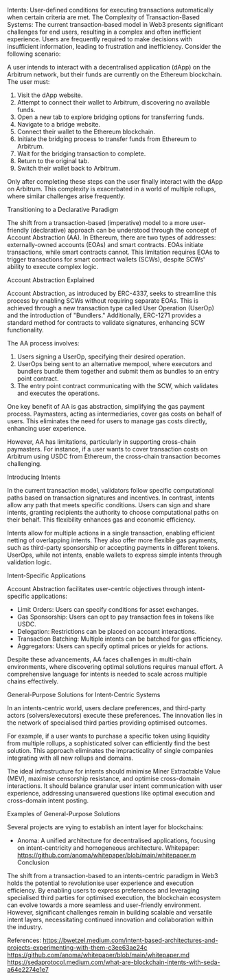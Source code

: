 Intents: User-defined conditions for executing transactions automatically when certain criteria are met.
The Complexity of Transaction-Based Systems:
The current transaction-based model in Web3 presents significant challenges for end users, resulting in a complex and often inefficient experience. Users are frequently required to make decisions with insufficient information, leading to frustration and inefficiency. 
Consider the following scenario:


A user intends to interact with a decentralised application (dApp) on the Arbitrum network, but their funds are currently on the Ethereum blockchain. The user must:


1. Visit the dApp website.
2. Attempt to connect their wallet to Arbitrum, discovering no available funds.
3. Open a new tab to explore bridging options for transferring funds.
4. Navigate to a bridge website.
5. Connect their wallet to the Ethereum blockchain.
6. Initiate the bridging process to transfer funds from Ethereum to Arbitrum.
7. Wait for the bridging transaction to complete.
8. Return to the original tab.
9. Switch their wallet back to Arbitrum.


Only after completing these steps can the user finally interact with the dApp on Arbitrum. This complexity is exacerbated in a world of multiple rollups, where similar challenges arise frequently.


Transitioning to a Declarative Paradigm


The shift from a transaction-based (imperative) model to a more user-friendly (declarative) approach can be understood through the concept of Account Abstraction (AA). In Ethereum, there are two types of addresses: externally-owned accounts (EOAs) and smart contracts. EOAs initiate transactions, while smart contracts cannot. This limitation requires EOAs to trigger transactions for smart contract wallets (SCWs), despite SCWs' ability to execute complex logic.


Account Abstraction Explained


Account Abstraction, as introduced by ERC-4337, seeks to streamline this process by enabling SCWs without requiring separate EOAs. This is achieved through a new transaction type called User Operation (UserOp) and the introduction of "Bundlers." Additionally, ERC-1271 provides a standard method for contracts to validate signatures, enhancing SCW functionality.


The AA process involves:


1. Users signing a UserOp, specifying their desired operation.
2. UserOps being sent to an alternative mempool, where executors and bundlers bundle them together and submit them as bundles to an entry point contract.
3. The entry point contract communicating with the SCW, which validates and executes the operations.


One key benefit of AA is gas abstraction, simplifying the gas payment process. Paymasters, acting as intermediaries, cover gas costs on behalf of users. This eliminates the need for users to manage gas costs directly, enhancing user experience.


However, AA has limitations, particularly in supporting cross-chain paymasters. For instance, if a user wants to cover transaction costs on Arbitrum using USDC from Ethereum, the cross-chain transaction becomes challenging.


Introducing Intents


In the current transaction model, validators follow specific computational paths based on transaction signatures and incentives. In contrast, intents allow any path that meets specific conditions. Users can sign and share intents, granting recipients the authority to choose computational paths on their behalf. This flexibility enhances gas and economic efficiency.


Intents allow for multiple actions in a single transaction, enabling efficient netting of overlapping intents. They also offer more flexible gas payments, such as third-party sponsorship or accepting payments in different tokens. UserOps, while not intents, enable wallets to express simple intents through validation logic.


Intent-Specific Applications


Account Abstraction facilitates user-centric objectives through intent-specific applications:


- Limit Orders: Users can specify conditions for asset exchanges.
- Gas Sponsorship: Users can opt to pay transaction fees in tokens like USDC.
- Delegation: Restrictions can be placed on account interactions.
- Transaction Batching: Multiple intents can be batched for gas efficiency.
- Aggregators: Users can specify optimal prices or yields for actions.


Despite these advancements, AA faces challenges in multi-chain environments, where discovering optimal solutions requires manual effort. A comprehensive language for intents is needed to scale across multiple chains effectively.


General-Purpose Solutions for Intent-Centric Systems


In an intents-centric world, users declare preferences, and third-party actors (solvers/executors) execute these preferences. The innovation lies in the network of specialised third parties providing optimised outcomes.


For example, if a user wants to purchase a specific token using liquidity from multiple rollups, a sophisticated solver can efficiently find the best solution. This approach eliminates the impracticality of single companies integrating with all new rollups and domains.


The ideal infrastructure for intents should minimise Miner Extractable Value (MEV), maximise censorship resistance, and optimise cross-domain interactions. It should balance granular user intent communication with user experience, addressing unanswered questions like optimal execution and cross-domain intent posting.


Examples of General-Purpose Solutions


Several projects are vying to establish an intent layer for blockchains:


- Anoma: A unified architecture for decentralised applications, focusing on intent-centricity and homogeneous architecture.
Whitepaper: https://github.com/anoma/whitepaper/blob/main/whitepaper.m
Conclusion


The shift from a transaction-based to an intents-centric paradigm in Web3 holds the potential to revolutionise user experience and execution efficiency. By enabling users to express preferences and leveraging specialised third parties for optimised execution, the blockchain ecosystem can evolve towards a more seamless and user-friendly environment. However, significant challenges remain in building scalable and versatile intent layers, necessitating continued innovation and collaboration within the industry.



References:
https://bwetzel.medium.com/intent-based-architectures-and-projects-experimenting-with-them-c3ee63ae24c
https://github.com/anoma/whitepaper/blob/main/whitepaper.md
https://sedaprotocol.medium.com/what-are-blockchain-intents-with-seda-a64e2274e1e7




